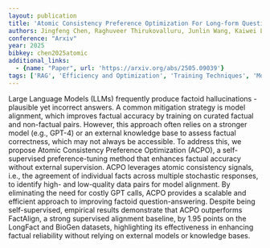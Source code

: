 ```yaml
---
layout: publication
title: 'Atomic Consistency Preference Optimization For Long-form Question Answering'
authors: Jingfeng Chen, Raghuveer Thirukovalluru, Junlin Wang, Kaiwei Luo, Bhuwan Dhingra
conference: "Arxiv"
year: 2025
bibkey: chen2025atomic
additional_links:
  - {name: "Paper", url: 'https://arxiv.org/abs/2505.09039'}
tags: ['RAG', 'Efficiency and Optimization', 'Training Techniques', 'Model Architecture', 'GPT', 'Applications']
---
```

Large Language Models (LLMs) frequently produce factoid hallucinations - plausible yet incorrect answers. A common mitigation strategy is model alignment, which improves factual accuracy by training on curated factual and non-factual pairs. However, this approach often relies on a stronger model (e.g., GPT-4) or an external knowledge base to assess factual correctness, which may not always be accessible. To address this, we propose Atomic Consistency Preference Optimization (ACPO), a self-supervised preference-tuning method that enhances factual accuracy without external supervision. ACPO leverages atomic consistency signals, i.e., the agreement of individual facts across multiple stochastic responses, to identify high- and low-quality data pairs for model alignment. By eliminating the need for costly GPT calls, ACPO provides a scalable and efficient approach to improving factoid question-answering. Despite being self-supervised, empirical results demonstrate that ACPO outperforms FactAlign, a strong supervised alignment baseline, by 1.95 points on the LongFact and BioGen datasets, highlighting its effectiveness in enhancing factual reliability without relying on external models or knowledge bases.
